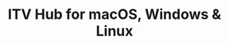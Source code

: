 ---
name: ITV Hub
url: 'https://www.itv.com'
category: Entertainment
title: 'ITV Hub for macOS, Windows & Linux'
key: itv-hub

---